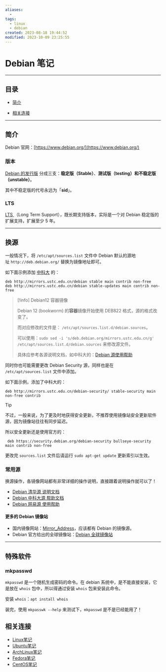 ```yaml
---
aliases:
  - 
tags:
  - linux
  - debian
created: 2023-08-18 19:44:52
modified: 2023-10-09 23:25:55
---
```

# Debian 笔记

---

## 目录

* [简介](#debian_introduction)

* [相关连接](#debian_links)

---

## <span id="debian_introduction">简介</span>

Debian 官网：[https://www.debian.org/](https://www.debian.org/)

### <span id="debian_introduction_version">版本</span>

[Debian 的发行版](https://www.debian.org/releases/) 分成三支：**稳定版（Stable）**、**测试版（testing）**和**不稳定版（unstable）**。

其中不稳定版的代号永远为「**sid**」。

### <span id="debian_introduction_version_lts">LTS</span>

[LTS ](https://wiki.debian.org/LTS)（Long Term Support），既长期支持版本，实际是一个对 Debian 稳定版的扩展支持，扩展至少 5 年。

---

## <span id="debian_chmirror">换源</span>

一般情况下，将 `/etc/apt/sources.list` 文件中 Debian 默认的源地址 `http://deb.debian.org/` 替换为镜像地址即可。

如下面示例添加 [中科大](https://mirrors.ustc.edu.cn/) 的：

```properties
deb http://mirrors.ustc.edu.cn/debian stable main contrib non-free
deb http://mirrors.ustc.edu.cn/debian stable-updates main contrib non-free
```

> [!info] Debian12 容器镜像
> 
> Debian 12 (bookworm) 的**容器**镜像开始使用 DEB822 格式，源的格式改变了。
> 
>而对应修改的文件是： `/etc/apt/sources.list.d/debian.sources`。
>
> 可以使用：`sudo sed -i 's/deb.debian.org/mirrors.ustc.edu.cn/g' /etc/apt/sources.list.d/debian.sources` 来修改源文件。
> 
> 具体应参考各源说明文档，如中科大的：[Debian 源使用帮助](https://mirrors.ustc.edu.cn/help/debian.html#id5)
>

同时你也可能需要更改 Debian Security 源，同样也是在 `/etc/apt/sources.list` 文件中添加。

如下面示例，添加了中科大的：

```properties
deb http://mirrors.ustc.edu.cn/debian-security/ stable-security main non-free contrib
```

> [!tip]
> 不过，一般来说，为了更及时地获得安全更新，不推荐使用镜像站安全更新软件源，因为镜像站往往有同步延迟。
>
> 所以安全更新还是使用官方的：
> ```properties
>  deb https://security.debian.org/debian-security bullseye-security main contrib non-free
> ```

更改完 `sources.list` 文件后请运行 `sudo apt-get update` 更新索引以生效。

### 常用源

换源操作，各镜像网站都有非常详细的操作说明，直接跟着说明操作就可以了！

* [Debian  清华源 说明文档](https://mirrors.tuna.tsinghua.edu.cn/help/debian/)
* [Debian 中科大源 帮助文档](https://mirrors.ustc.edu.cn/help/debian.html)
* [Debian 网易源 使用帮助](https://mirrors.163.com/.help/debian.html)

#### 更多的 Debian 镜像站

* 国内镜像网站：[Mirror_Address](Mirror_Address.md)，应该都有 Debian 的镜像源。
* Debian 官方给出的全球镜像站：[Debian 全球镜像站](https://www.debian.org/mirror/list)

---

## 特殊软件

### mkpasswd

`mkpasswd` 是一个随机生成密码的命令。在 debian 系统中，是不能直接安装，它是放在 `whois` 包中，所以得通过安装 `whois` 包来安装此命令。

安装 `whois`：`apt install whois`

装完，使用 `mkpasswk --help` 来测试下，`mkpasswd` 是不是已经能用了！

## <span id="debian_links">相关连接<span>

* [Linux笔记](Linux_Note.md)
* [Ubuntu笔记](Ubuntu_Note.md)
* [ArchLinux笔记](ArchLinux_Note.md)
* [Fedora笔记](Fedora_Note.md)
* [CentOS笔记](CentOS_Note.md)

